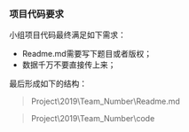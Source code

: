 ### 项目代码要求

小组项目代码最终满足如下需求：

-   Readme.md需要写下题目或者版权；
-   数据千万不要直接传上来；

最后形成如下的结构：

> Project\\2019\\Team\_Number\\Readme.md

> Project\\2019\\Team\_Number\\code
